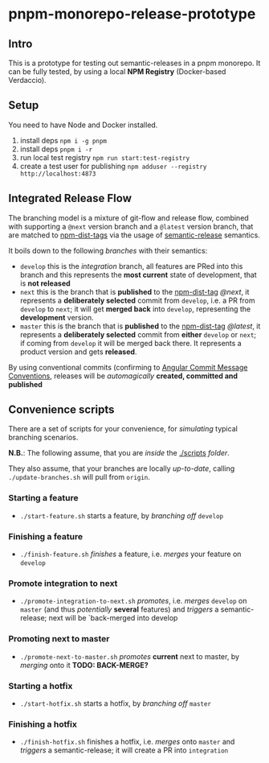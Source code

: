 # pnpm-monorepo-release-prototype

## Intro
This is a prototype for testing out semantic-releases in a pnpm monorepo. It can be fully tested, by using a local **NPM Registry** (Docker-based Verdaccio).

## Setup
You need to have Node and Docker installed.

1. install deps `npm i -g pnpm`
1. install deps `pnpm i -r`
1. run local test registry `npm run start:test-registry`
1. create a test user for publishing `npm adduser --registry http://localhost:4873`

## Integrated Release Flow
The branching model is a mixture of git-flow and release flow, combined with supporting a `@next` version branch and a `@latest` version branch, that are matched to [npm-dist-tags](https://docs.npmjs.com/cli/v6/commands/npm-dist-tag) via the usage of [semantic-release](https://github.com/semantic-release/semantic-release) semantics.

It boils down to the following _branches_ with their semantics:
* `develop` this is the _integration_ branch, all features are PRed into this branch and this represents the **most current** state of development, that is **not released**
* `next` this is the branch that is **published** to the [npm-dist-tag](https://docs.npmjs.com/cli/v6/commands/npm-dist-tag) _@next_, it represents a **deliberately selected** commit from `develop`, i.e. a PR from `develop` to `next`; it will get **merged back** into `develop`, representing the **development** version.
* `master` this is the branch that is **published** to the [npm-dist-tag](https://docs.npmjs.com/cli/v6/commands/npm-dist-tag) _@latest_, it represents a **deliberately selected** commit from **either** `develop` or `next`; if coming from `develop` it will be merged back there. It represents a product version and gets **released**.

By using conventional commits (confirming to [Angular Commit Message Conventions](https://github.com/angular/angular.js/blob/master/DEVELOPERS.md#-git-commit-guidelines), releases will be _automagically_ **created, committed and published**

## Convenience scripts
There are a set of scripts for your convenience, for _simulating_ typical branching scenarios.

**N.B.**: The following assume, that you are _inside_ the [./scripts](./scripts) _folder_.

They also assume, that your branches are locally _up-to-date_, calling `./update-branches.sh` will pull from `origin`.

### Starting a feature
* `./start-feature.sh` starts a feature, by _branching off_ `develop`

### Finishing a feature
* `./finish-feature.sh` _finishes_ a feature, i.e. _merges_ your feature on `develop`

### Promote integration to next
* `./promote-integration-to-next.sh` _promotes_, i.e. _merges_ `develop` on `master` (and thus _potentially_ **several** features) and _triggers_ a semantic-release; next will be `back-merged into develop

### Promoting next to master
* `./promote-next-to-master.sh` _promotes_ **current** next to master, by _merging_ onto it **TODO: BACK-MERGE?**

### Starting a hotfix
* `./start-hotfix.sh` starts a hotfix, by _branching off_ `master`

### Finishing a hotfix
* `./finish-hotfix.sh` finishes a hotfix, i.e. _merges_ onto `master` and _triggers_ a semantic-release; it will create a PR into `integration`
